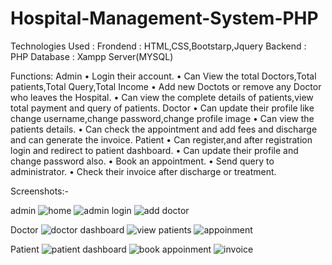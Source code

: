 # Hospital-Management-System-PHP

Technologies Used :
Frondend : HTML,CSS,Bootstarp,Jquery
Backend : PHP
Database : Xampp Server(MYSQL)

Functions:
Admin
•	Login their account. 
•	Can  View the total Doctors,Total patients,Total Query,Total Income
•	Add new Doctots or remove any Doctor who leaves the Hospital.
•	Can view the complete details of patients,view total payment and query of patients.
Doctor
•	Can update their profile like change username,change password,change profile image
•	Can view the patients details.
•	Can check the appointment and add fees and discharge and can generate the invoice.
Patient
•	Can register,and after registration login and redirect to patient dashboard.
•	Can update their profile and change password also.
•	Book an appointment.
•	Send query to administrator.
•	Check their invoice after discharge or treatment.

Screenshots:-

admin
![home](https://user-images.githubusercontent.com/82833518/117773084-88adfc00-b255-11eb-8091-5a21cd552b9f.JPG)
![admin login](https://user-images.githubusercontent.com/82833518/117773112-906da080-b255-11eb-8737-1090a92edc36.JPG)
![add doctor](https://user-images.githubusercontent.com/82833518/117773148-9c596280-b255-11eb-85be-e099013093cd.JPG)

Doctor
![doctor dashboard](https://user-images.githubusercontent.com/82833518/117773209-ab401500-b255-11eb-95c7-e2b5b0816a9f.JPG)
![view patients](https://user-images.githubusercontent.com/82833518/117773255-b98e3100-b255-11eb-9ad6-8b5b9614a1c3.JPG)
![appoinment](https://user-images.githubusercontent.com/82833518/117773307-c579f300-b255-11eb-9da5-b908a983855b.JPG)

Patient
![patient dashboard](https://user-images.githubusercontent.com/82833518/117773364-d9255980-b255-11eb-8649-f8b86482e3c3.JPG)
![book appoinment](https://user-images.githubusercontent.com/82833518/117773420-e8a4a280-b255-11eb-8f50-cd586cf804b2.JPG)
![invoice](https://user-images.githubusercontent.com/82833518/117773443-f0644700-b255-11eb-97ec-e6edd8fa86c2.JPG)





 

